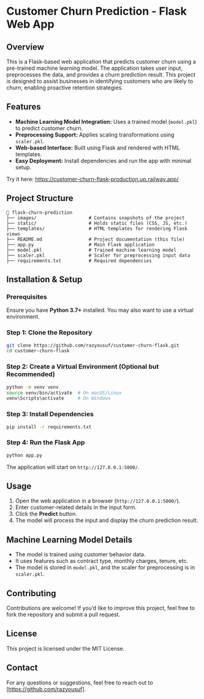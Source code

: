 # Customer Churn Prediction - Flask Web App

## Overview
This is a Flask-based web application that predicts customer churn using a pre-trained machine learning model. The application takes user input, preprocesses the data, and provides a churn prediction result. This project is designed to assist businesses in identifying customers who are likely to churn, enabling proactive retention strategies.

## Features
- **Machine Learning Model Integration:** Uses a trained model (`model.pkl`) to predict customer churn.
- **Preprocessing Support:** Applies scaling transformations using `scaler.pkl`.
- **Web-based Interface:** Built using Flask and rendered with HTML templates.
- **Easy Deployment:** Install dependencies and run the app with minimal setup.

Try it here: https://customer-churn-flask-production.up.railway.app/

## Project Structure
```
📂 flask-churn-prediction
├── images/                   # Contains snapshots of the project
├── static/                   # Holds static files (CSS, JS, etc.)
├── templates/                # HTML templates for rendering Flask views
├── README.md                 # Project documentation (this file)
├── app.py                    # Main Flask application
├── model.pkl                 # Trained machine learning model
├── scaler.pkl                # Scaler for preprocessing input data
├── requirements.txt          # Required dependencies
```

## Installation & Setup
### **Prerequisites**
Ensure you have **Python 3.7+** installed. You may also want to use a virtual environment.

### **Step 1: Clone the Repository**
```bash
git clone https://github.com/razyousuf/customer-churn-flask.git
cd customer-churn-flask
```

### **Step 2: Create a Virtual Environment (Optional but Recommended)**
```bash
python -m venv venv
source venv/bin/activate  # On macOS/Linux
venv\Scripts\activate     # On Windows
```

### **Step 3: Install Dependencies**
```bash
pip install -r requirements.txt
```

### **Step 4: Run the Flask App**
```bash
python app.py
```
The application will start on `http://127.0.0.1:5000/`.

## Usage
1. Open the web application in a browser (`http://127.0.0.1:5000/`).
2. Enter customer-related details in the input form.
3. Click the **Predict** button.
4. The model will process the input and display the churn prediction result.

## Machine Learning Model Details
- The model is trained using customer behavior data.
- It uses features such as contract type, monthly charges, tenure, etc.
- The model is stored in `model.pkl`, and the scaler for preprocessing is in `scaler.pkl`.

## Contributing
Contributions are welcome! If you’d like to improve this project, feel free to fork the repository and submit a pull request.

## License
This project is licensed under the MIT License.

## Contact
For any questions or suggestions, feel free to reach out to [https://github.com/razyousuf].
